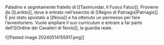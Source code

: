 Paladino e segretamente fratello di [[Taximundar, Il Fuoco Fatuo]]. Proviene da [[Lerikto]], dove è entrato nell'esercito di [[Regno di Patriagis|Patriagis]]. È poi stato spostato a [[Nova]] e ha ottenuto un permesso per fare l’avventuriero. Vuole ampliare il suo curriculum e entrare a far parte dell’[[Ordine dei Cavalieri di Novio]], la guardia reale.

![[Pasted image 20240514155917.png]]